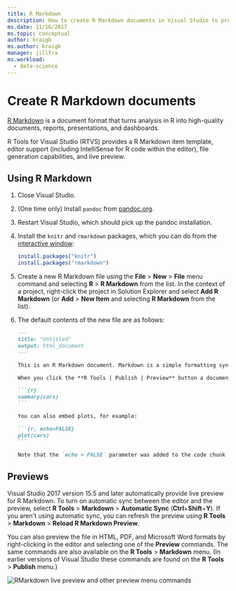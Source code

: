 ```yaml
---
title: R Markdown
description: How to create R Markdown documents in Visual Studio to produce high-quality reports, presentations, and dashboards.
ms.date: 11/16/2017
ms.topic: conceptual
author: kraigb
ms.author: kraigb
manager: jillfra
ms.workload:
  - data-science
---
```


# Create R Markdown documents

[R Markdown](https://rmarkdown.rstudio.com/) is a document format that turns analysis in R into high-quality documents, reports, presentations, and dashboards.

R Tools for Visual Studio (RTVS) provides a R Markdown item template, editor support (including IntelliSense for R code within the editor), file generation capabilities, and live preview.

## Using R Markdown

1. Close Visual Studio.
1. (One time only) Install `pandoc` from [pandoc.org](https://pandoc.org/installing.html).
1. Restart Visual Studio, which should pick up the pandoc installation.
1. Install the `knitr` and `rmarkdown` packages, which you can do from the [interactive window](interactive-repl-for-r-in-visual-studio.md):

    ```R
    install.packages("knitr")
    install.packages("rmarkdown")

    ```

1. Create a new R Markdown file using the **File** > **New** > **File** menu command and selecting **R** > **R Markdown** from the list. In the context of a project, right-click the project in Solution Explorer and select **Add R Markdown** (or **Add** > **New Item** and selecting **R Markdown** from the list).

1. The default contents of the new file are as follows:

    ~~~markdown
    ---
    title: "Untitled"
    output: html_document
    ---

    This is an R Markdown document. Markdown is a simple formatting syntax for authoring HTML, PDF, and Microsoft Word documents. For more details on using R Markdown see <http://rmarkdown.rstudio.com>.

    When you click the **R Tools | Publish | Preview** button a document will be generated that includes both content as well as the output of any embedded R code chunks within the document. You can embed an R code chunk like this:

    ```{r}
    summary(cars)
    ```

    You can also embed plots, for example:

    ```{r, echo=FALSE}
    plot(cars)
    ```

    Note that the `echo = FALSE` parameter was added to the code chunk to prevent printing of the R code that generated the plot.

    ~~~

## Previews

Visual Studio 2017 version 15.5 and later automatically provide live preview for R Markdown. To turn on automatic sync between the editor and the preview, select **R Tools** > **Markdown** > **Automatic Sync** (**Ctrl**+**Shift**+**Y**). If you aren't using automatic sync, you can refresh the preview using **R Tools** > **Markdown** > **Reload R Markdown Preview**.

You can also preview the file in HTML, PDF, and Microsoft Word formats by right-clicking in the editor and selecting one of the **Preview** commands. The same commands are also available on the **R Tools** > **Markdown** menu. (In earlier versions of Visual Studio these commands are found on the **R Tools** > **Publish** menu.)

![RMarkdown live preview and other preview menu commands](media/rmarkdown-live-preview.png)
